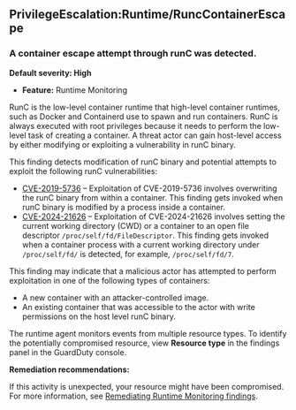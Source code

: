 PrivilegeEscalation:Runtime/RuncContainerEscape
-----------------------------------------------


### A container escape attempt through runC was detected.


**Default severity: High**


 * **Feature:** Runtime Monitoring

RunC is the low\-level container runtime that high\-level container runtimes, such as Docker and Containerd use to spawn and run containers. RunC is always executed with root privileges because it needs to perform the low\-level task of creating a container. A threat actor can gain host\-level access by either modifying or exploiting a vulnerability in runC binary. 


This finding detects modification of runC binary and potential attempts to exploit the following runC vulnerabilities:


 * [CVE\-2019\-5736](https://nvd.nist.gov/vuln/detail/CVE-2019-5736) – Exploitation of CVE\-2019\-5736 involves overwriting the runC binary from within a container. This finding gets invoked when runC binary is modified by a process inside a container.
* [CVE\-2024\-21626](https://nvd.nist.gov/vuln/detail/CVE-2024-21626) – Exploitation of CVE\-2024\-21626 involves setting the current working directory (CWD) or a container to an open file descriptor `/proc/self/fd/FileDescriptor`. This finding gets invoked when a container process with a current working directory under `/proc/self/fd/` is detected, for example, `/proc/self/fd/7`.

This finding may indicate that a malicious actor has attempted to perform exploitation in one of the following types of containers:


 * A new container with an attacker\-controlled image.
* An existing container that was accessible to the actor with write permissions on the host level runC binary.

The runtime agent monitors events from multiple resource types. To identify the potentially compromised resource, view **Resource type** in the findings panel in the GuardDuty console.


**Remediation recommendations:**


If this activity is unexpected, your resource might have been compromised. For more information, see [Remediating Runtime Monitoring findings](https://docs.aws.amazon.com/guardduty/latest/ug/guardduty-remediate-runtime-monitoring.html).

